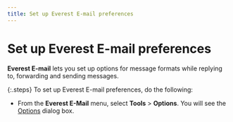 ```yaml
---
title: Set up Everest E-mail preferences
---
```


# Set up Everest E-mail preferences


**Everest E-mail** lets you set  up options for message formats while replying to, forwarding and sending  messages.


{:.steps}
To set up Everest E-mail preferences, do  the following:

- From the **Everest E-Mail** menu, select **Tools**  > **Options**. You will see the  [Options]({{site.eml_baseurl}}/misc/options_dialog_box.html) dialog box.


